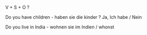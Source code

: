 V + S + O  ?

Do you have children - haben sie die kinder ?
Ja, Ich habe / Nein

Do you live in India - wohnen sie im Indien / whonst 